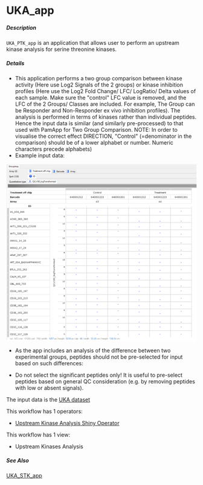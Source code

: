 # UKA_app

##### Description

`UKA_PTK_app` is an application that allows user to perform an upstream kinase analysis for serine threonine kinases.

##### Details

* This application performs a two group comparison between kinase activity (Here use Log2 Signals of the 2 groups) or kinase inhibition profiles (Here use the Log2 Fold Change/ LFC/ LogRatio/ Delta values of each sample. Make sure the "control" LFC value is removed, and the LFC of the 2 Groups/ Classes are included. For example, The Group can be Responder and Non-Responder ex vivo inhibition profiles). The analysis is performed in terms of kinases rather than individual peptides. Hence the input data is similar (and similarly pre-processed) to that used with PamApp for Two Group Comparison. NOTE: In order to visualise the correct effect DIRECTION, "Control" (=denominator in the comparison) should be of a lower alphabet or number. Numeric characters precede alphabets)
* Example input data:
<img src="input.png" alt="input view"/>

* As the app includes an analysis of the difference between two experimental groups, peptides should not be pre-selected for input based on such differences:
 - Do not select the significant peptides only!
It is useful to pre-select peptides based on general QC consideration (e.g. by removing peptides with low or absent signals).

The input data is the [UKA dataset](https://tercen.com/r/ebd643c3119c715cacdef627bb88a5a7)

This workflow has 1 operators:

* [Upstream Kinase Analysis Shiny Operator](https://github.com/tercen/upstream_kinase_analysis_shiny_operator)

This workflow has 1 view:
* Upstream Kinases Analysis

##### See Also

[UKA_STK_app](https://github.com/tercen/UKA_STK_app)
